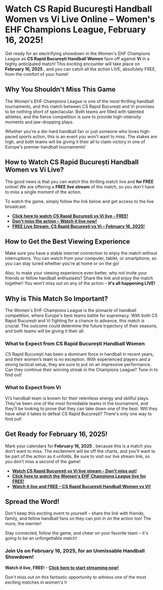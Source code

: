 # Watch CS Rapid București Handball Women vs Vi Live Online – Women's EHF Champions League, February 16, 2025!

Get ready for an electrifying showdown in the Women's EHF Champions League as **CS Rapid București Handball Women** face off against **Vi** in a highly anticipated match! This exciting encounter will take place on **February 16, 2025** , and you can catch all the action LIVE, absolutely FREE, from the comfort of your home!

## Why You Shouldn't Miss This Game

The Women's EHF Champions League is one of the most thrilling handball tournaments, and this match between CS Rapid București and Vi promises to be nothing short of spectacular. Both teams are filled with talented athletes, and the fierce competition is sure to provide high-intensity moments and jaw-dropping plays.

Whether you're a die-hard handball fan or just someone who loves high-paced sports action, this is an event you won't want to miss. The stakes are high, and both teams will be giving it their all to claim victory in one of Europe's premier handball tournaments!

## How to Watch CS Rapid București Handball Women vs Vi Live?

The good news is that you can watch this thrilling match live and **for FREE** online! We are offering a **FREE live stream** of the match, so you don't have to miss a single moment of the action.

To watch the game, simply follow the link below and get access to the live broadcast:

- **[Click here to watch CS Rapid București vs Vi live - FREE!](https://tinyurl.com/livestreamfreeo?st=CS+Rapid+Bucure%C8%99ti+Handball+Women+vs+Vi&si=ghc)**
- **[Don't miss the action – Watch it live now!](https://tinyurl.com/livestreamfreeo?st=CS+Rapid+Bucure%C8%99ti+Handball+Women+vs+Vi&si=ghc)**
- **[FREE Live Stream: CS Rapid București vs Vi – February 16, 2025!](https://tinyurl.com/livestreamfreeo?st=CS+Rapid+Bucure%C8%99ti+Handball+Women+vs+Vi&si=ghc)**

## How to Get the Best Viewing Experience

Make sure you have a stable internet connection to enjoy the match without interruptions. You can watch from your computer, tablet, or smartphone, so you can stay tuned whether you're at home or on the go!

Also, to make your viewing experience even better, why not invite your friends or fellow handball enthusiasts? Share the link and enjoy the match together! You won’t miss out on any of the action – **it's all happening LIVE!**

## Why is This Match So Important?

The Women's EHF Champions League is the pinnacle of handball competition, where Europe's best teams battle for supremacy. With both CS Rapid București and Vi fighting for a chance to advance, this match is crucial. The outcome could determine the future trajectory of their seasons, and both teams will be giving it their all.

### What to Expect from CS Rapid București Handball Women

CS Rapid București has been a dominant force in handball in recent years, and their women’s team is no exception. With experienced players and a strong tactical setup, they are sure to put on an impressive performance. Can they continue their winning streak in the Champions League? Tune in to find out!

### What to Expect from Vi

Vi’s handball team is known for their relentless energy and skillful plays. They’ve been one of the most formidable teams in the tournament, and they’ll be looking to prove that they can take down one of the best. Will they have what it takes to defeat CS Rapid București? There's only one way to find out!

## Get Ready for February 16, 2025!

Mark your calendars for **February 16, 2025** , because this is a match you don’t want to miss. The excitement will be off the charts, and you'll want to be part of the action as it unfolds. Be sure to visit our live stream link, so you don’t miss a second of the game!

- **[Watch CS Rapid București vs Vi live stream - Don't miss out!](https://tinyurl.com/livestreamfreeo?st=CS+Rapid+Bucure%C8%99ti+Handball+Women+vs+Vi&si=ghc)**
- **[Click here to watch the Women's EHF Champions League live for FREE!](https://tinyurl.com/livestreamfreeo?st=CS+Rapid+Bucure%C8%99ti+Handball+Women+vs+Vi&si=ghc)**
- **[Watch it live and FREE – CS Rapid București Handball Women vs Vi!](https://tinyurl.com/livestreamfreeo?st=CS+Rapid+Bucure%C8%99ti+Handball+Women+vs+Vi&si=ghc)**

## Spread the Word!

Don't keep this exciting event to yourself – share the link with friends, family, and fellow handball fans so they can join in on the action too! The more, the merrier!

Stay connected, follow the game, and cheer on your favorite team – it's going to be an unforgettable match!

### Join Us on February 16, 2025, for an Unmissable Handball Showdown!

**Watch it live, FREE! - [Click here to start streaming now!](https://tinyurl.com/livestreamfreeo?st=CS+Rapid+Bucure%C8%99ti+Handball+Women+vs+Vi&si=ghc)**

Don't miss out on this fantastic opportunity to witness one of the most exciting matches in women's h
